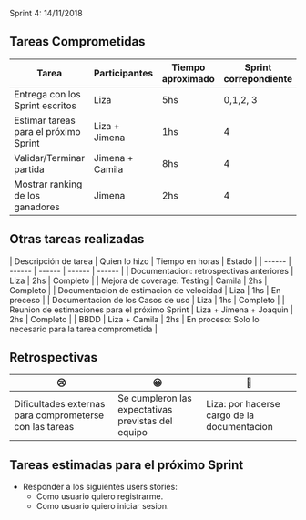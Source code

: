 Sprint 4: 14/11/2018

## Tareas Comprometidas

|  Tarea | Participantes | Tiempo aproximado | Sprint correpondiente | Estado | Puntaje |
|  ------ | ------ | ------ | ------ | ------ | ------ |
| Entrega con los Sprint escritos | Liza | 5hs | 0,1,2, 3 | Completo | 3 |
| Estimar tareas para el próximo Sprint | Liza + Jimena | 1hs | 4 | Completo | 1 |
| Validar/Terminar partida | Jimena + Camila | 8hs | 4 | Completo | 5 |
| Mostrar ranking de los ganadores | Jimena | 2hs | 4 | Completo | 4 |

## Otras tareas realizadas

| Descripción de tarea | Quien lo hizo | Tiempo en horas | Estado |
| ------ | ------ | ------ | ------ | ------ |
| Documentacion: retrospectivas anteriores | Liza | 2hs | Completo |
| Mejora de coverage: Testing | Camila | 2hs | Completo |
| Documentacion de estimacion de velocidad | Liza | 1hs | En preceso |
| Documentacion de los Casos de uso | Liza | 1hs | Completo |
| Reunion de estimaciones para el próximo Sprint | Liza + Jimena + Joaquin | 2hs | Completo |
| BBDD | Liza + Camila | 2hs | En proceso: Solo lo necesario para la tarea comprometida |

## Retrospectivas

| 😢 | 😀 | 💫 |
| ------ | ------ | ------ |
| Dificultades externas para comprometerse con las tareas | Se cumpleron las expectativas previstas del equipo | Liza: por hacerse cargo de la documentacion |

## Tareas estimadas para el próximo Sprint

- Responder a los siguientes users stories:
  - Como usuario quiero registrarme.
  - Como usuario quiero iniciar sesion.
